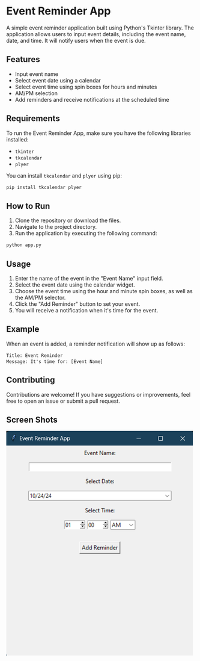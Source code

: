 # Event Reminder App

A simple event reminder application built using Python's Tkinter library. The application allows users to input event details, including the event name, date, and time. It will notify users when the event is due.

## Features

- Input event name
- Select event date using a calendar
- Select event time using spin boxes for hours and minutes
- AM/PM selection
- Add reminders and receive notifications at the scheduled time

## Requirements

To run the Event Reminder App, make sure you have the following libraries installed:

- `tkinter`
- `tkcalendar`
- `plyer`

You can install `tkcalendar` and `plyer` using pip:

```bash
pip install tkcalendar plyer
```

## How to Run

1. Clone the repository or download the files.
2. Navigate to the project directory.
3. Run the application by executing the following command:

```bash
python app.py
```

## Usage

1. Enter the name of the event in the "Event Name" input field.
2. Select the event date using the calendar widget.
3. Choose the event time using the hour and minute spin boxes, as well as the AM/PM selector.
4. Click the "Add Reminder" button to set your event.
5. You will receive a notification when it's time for the event.

## Example

When an event is added, a reminder notification will show up as follows:

```
Title: Event Reminder
Message: It's time for: [Event Name]
```

## Contributing

Contributions are welcome! If you have suggestions or improvements, feel free to open an issue or submit a pull request.

## Screen Shots

![App](./image.png)
